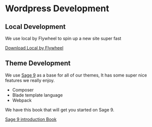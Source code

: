 # Wordpress Development

## Local Development

We use local by Flywheel to spin up a new site super fast

[Download Local by Flywheel](https://localwp.com/)

## Theme Development

We use [Sage 9](https://roots.io/sage-9/) as a base for all of our themes, It has some super nice features we really enjoy.  

- Composer
- Blade template language
- Webpack

We have this book that will get you started on Sage 9.

[Sage 9 introduction Book](https://wondercraft.co/work/sage-book/)